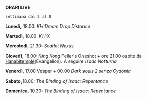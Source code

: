 <b>ORARI LIVE</b>
 
<code>settimana dal 2 al 8</code>
 
<b>Lunedì,</b> 18.00: <i>KH:Dream Drop Distance</i>

<b>Martedì,</b> 18.00: <i>KH:X</i>

<b>Mercoledì,</b> 21.30: <i>Scarlet Nexus</i>

<b>Giovedì,</b> 18.00: <i>King Kong</i> Feller's Oneshot + ore 21.00 ospite da <a href="https://www.twitch.tv/">Hanabitemple</a>(Evangelion).  A seguire <i>Isaac Notturna</i>

<b>Venerdì,</b> 17.00 Vesper + 00.00 <i>Dark souls 2 senza Cydonia</i>

<b>Sabato,</b>18.00: <i>The Binding of Isaac: Repentance</i>

<b>Domenica,</b> 10.30: <i>The Binding of Isaac: Repentance</i>
